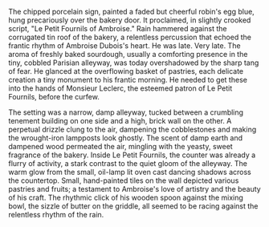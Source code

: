 The chipped porcelain sign, painted a faded but cheerful robin's egg blue, hung precariously over the bakery door.  It proclaimed, in slightly crooked script, "Le Petit Fournils of Ambroise."  Rain hammered against the corrugated tin roof of the bakery, a relentless percussion that echoed the frantic rhythm of Ambroise Dubois's heart.  He was late.  Very late.  The aroma of freshly baked sourdough, usually a comforting presence in the tiny, cobbled Parisian alleyway, was today overshadowed by the sharp tang of fear.  He glanced at the overflowing basket of pastries, each delicate creation a tiny monument to his frantic morning.  He needed to get these into the hands of Monsieur Leclerc, the esteemed patron of Le Petit Fournils, before the curfew.  

The setting was a narrow, damp alleyway, tucked between a crumbling tenement building on one side and a high, brick wall on the other.  A perpetual drizzle clung to the air, dampening the cobblestones and making the wrought-iron lampposts look ghostly.  The scent of damp earth and dampened wood permeated the air, mingling with the yeasty, sweet fragrance of the bakery.  Inside Le Petit Fournils, the counter was already a flurry of activity, a stark contrast to the quiet gloom of the alleyway. The warm glow from the small, oil-lamp lit oven cast dancing shadows across the countertop.  Small, hand-painted tiles on the wall depicted various pastries and fruits; a testament to Ambroise's love of artistry and the beauty of his craft.  The rhythmic click of his wooden spoon against the mixing bowl, the sizzle of butter on the griddle, all seemed to be racing against the relentless rhythm of the rain.
